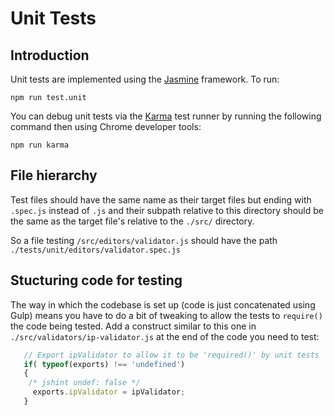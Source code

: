 # Unit Tests

## Introduction

Unit tests are implemented using the [Jasmine](https://jasmine.github.io/) framework. To run:
```
npm run test.unit
```

You can debug unit tests via the [Karma](https://karma-runner.github.io/latest/index.html) test runner by running the following command then using Chrome developer tools:
```
npm run karma
```

## File hierarchy

Test files should have the same name as their target files but ending with `.spec.js` instead of `.js` and their subpath relative to this directory should be the same as the target file's relative to the `./src/` directory.

So a file testing `/src/editors/validator.js` should have the path `./tests/unit/editors/validator.spec.js`

## Stucturing code for testing

The way in which the codebase is set up (code is just concatenated using Gulp) means you have to do a bit of tweaking to allow the tests to `require()` the code being tested. Add a construct similar to this one in` ./src/validators/ip-validator.js` at the end of the code you need to test:

```javascript
   // Export ipValidator to allow it to be 'required()' by unit tests
   if( typeof(exports) !== 'undefined')
   {
    /* jshint undef: false */   
     exports.ipValidator = ipValidator;
   }
```